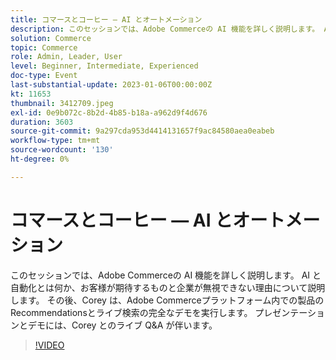 ```yaml
---
title: コマースとコーヒー — AI とオートメーション
description: このセッションでは、Adobe Commerceの AI 機能を詳しく説明します。 AI と自動化とは何か、お客様が期待するものと企業が無視できない理由について説明します。 その後、Corey は、Adobe Commerceプラットフォーム内での製品のRecommendationsとライブ検索の完全なデモを実行します。 プレゼンテーションとデモには、Corey とのライブ Q&A が伴います。
solution: Commerce
topic: Commerce
role: Admin, Leader, User
level: Beginner, Intermediate, Experienced
doc-type: Event
last-substantial-update: 2023-01-06T00:00:00Z
kt: 11653
thumbnail: 3412709.jpeg
exl-id: 0e9b072c-8b2d-4b85-b18a-a962d9f4d676
duration: 3603
source-git-commit: 9a297cda953d4414131657f9ac84580aea0eabeb
workflow-type: tm+mt
source-wordcount: '130'
ht-degree: 0%

---
```


# コマースとコーヒー — AI とオートメーション

このセッションでは、Adobe Commerceの AI 機能を詳しく説明します。 AI と自動化とは何か、お客様が期待するものと企業が無視できない理由について説明します。 その後、Corey は、Adobe Commerceプラットフォーム内での製品のRecommendationsとライブ検索の完全なデモを実行します。 プレゼンテーションとデモには、Corey とのライブ Q&amp;A が伴います。

>[!VIDEO](https://video.tv.adobe.com/v/3412709/?quality=12&learn=on)
